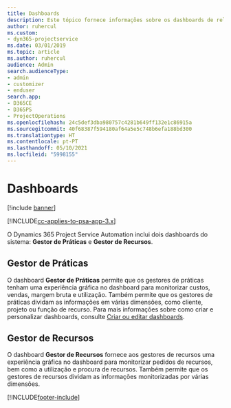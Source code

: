 ```yaml
---
title: Dashboards
description: Este tópico fornece informações sobre os dashboards de relatórios incluídos no Dynamics 365 Project Service Automation.
author: ruhercul
ms.custom:
- dyn365-projectservice
ms.date: 03/01/2019
ms.topic: article
ms.author: ruhercul
audience: Admin
search.audienceType:
- admin
- customizer
- enduser
search.app:
- D365CE
- D365PS
- ProjectOperations
ms.openlocfilehash: 24c5def3dba980757c4281b649ff132e1c86915a
ms.sourcegitcommit: 40f68387f594180af64a5e5c748b6efa188bd300
ms.translationtype: HT
ms.contentlocale: pt-PT
ms.lasthandoff: 05/10/2021
ms.locfileid: "5998155"
---
```

# <a name="dashboards"></a>Dashboards

[!include [banner](../includes/psa-now-project-operations.md)]

[!INCLUDE[cc-applies-to-psa-app-3.x](../includes/cc-applies-to-psa-app-3x.md)]

O Dynamics 365 Project Service Automation inclui dois dashboards do sistema: **Gestor de Práticas** e **Gestor de Recursos**.

## <a name="practice-manager"></a>Gestor de Práticas 

O dashboard **Gestor de Práticas** permite que os gestores de práticas tenham uma experiência gráfica no dashboard para monitorizar custos, vendas, margem bruta e utilização. Também permite que os gestores de práticas dividam as informações em várias dimensões, como cliente, projeto ou função de recurso. Para mais informações sobre como criar e personalizar dashboards, consulte [Criar ou editar dashboards](/dynamics365/customerengagement/on-premises/customize/create-edit-dashboards).

## <a name="resource-manager"></a>Gestor de Recursos 

O dashboard **Gestor de Recursos** fornece aos gestores de recursos uma experiência gráfica no dashboard para monitorizar pedidos de recursos, bem como a utilização e procura de recursos. Também permite que os gestores de recursos dividam as informações monitorizadas por várias dimensões.


[!INCLUDE[footer-include](../includes/footer-banner.md)]